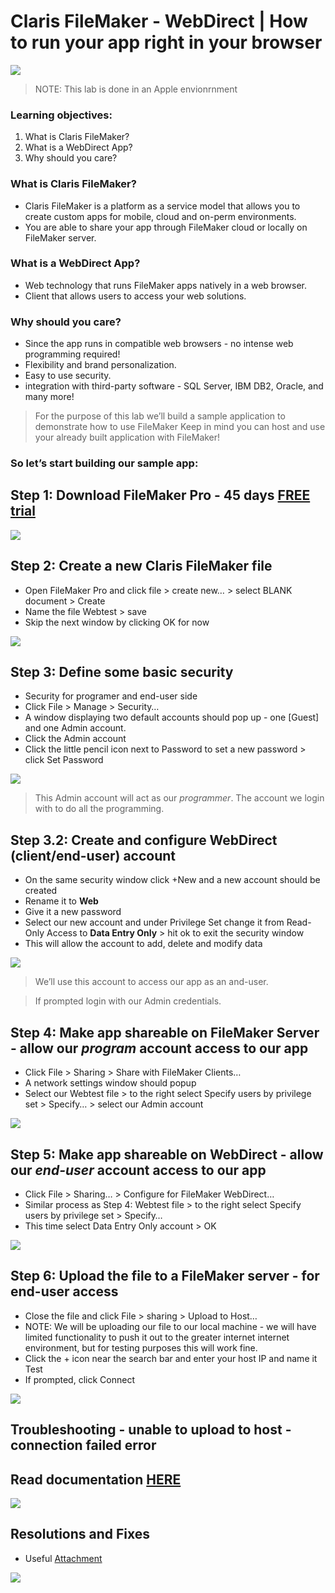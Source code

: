 # Claris FileMaker - WebDirect | How to run your app right in your browser
![](images3/logo.png)
> NOTE: This lab is done in an Apple envionrnment


### Learning objectives:
1. What is Claris FileMaker?
2. What is a WebDirect App?
3. Why should you care?

### What is Claris FileMaker?
- Claris FileMaker is a platform as a service model that allows you to create custom apps for mobile, cloud and on-perm environments. 
- You are able to share your app through FileMaker cloud or locally on FileMaker server.

### What is a WebDirect App?
- Web technology that runs FileMaker apps natively in a web browser.
- Client that allows users to access your web solutions. 

### Why should you care?
- Since the app runs in compatible web browsers - no intense web programming required!
- Flexibility and brand personalization.
- Easy to use security.
- integration with third-party software - SQL Server, IBM DB2, Oracle, and many more!

> For the purpose of this lab we’ll build a sample application to demonstrate how to use FileMaker
> Keep in mind you can host and use your already built application with FileMaker!

### So let’s start building our sample app:
## Step 1: Download FileMaker Pro - 45 days [FREE trial](https://www.claris.com/trial/)

![](images3/S1.png)

## Step 2: Create a new Claris FileMaker file
- Open FileMaker Pro and click file > create new… > select BLANK document > Create
- Name the file Webtest > save
- Skip the next window by clicking OK for now

![](images3/S2.png)

## Step 3: Define some basic security
- Security for programer and end-user side
- Click File > Manage > Security…
- A window displaying two default accounts should pop up - one [Guest] and one Admin account.
- Click the Admin account 
- Click the little pencil icon next to Password to set a new password > click Set Password 

![](images3/S3.png)
> This Admin account will act as our *programmer*. The account we login with to do all the programming.  

## Step 3.2:  Create and configure WebDirect (client/end-user) account 
- On the same security window click +New and a new account should be created 
- Rename it to **Web**
- Give it a new password
- Select our new account and under Privilege Set change it from Read-Only Access to **Data Entry Only** > hit ok to exit the security window
- This will allow the account to add, delete and modify data 

![](images3/S3.2.png)
> We’ll use this account to access our app as an and-user.

> If prompted login with our Admin credentials.
 
## Step 4: Make app shareable on FileMaker Server - allow our *program* account access to our app
- Click File > Sharing > Share with FileMaker Clients…
- A network settings window should popup
- Select our Webtest file > to the right select Specify users by privilege set > Specify… > select our Admin account

![](images3/S4.png)

## Step 5: Make app shareable on WebDirect - allow our *end-user* account access to our app
- Click File > Sharing… > Configure for FileMaker WebDirect…
- Similar process as Step 4: Webtest file > to the right select Specify users by privilege set > Specify… 
- This time select Data Entry Only account > OK 

![](images3/S5.png)

## Step 6: Upload the file to a FileMaker server - for end-user access
-  Close the file and click File > sharing > Upload to Host…
-  NOTE: We will be uploading our file to our local machine - we will have limited functionality to push it out to the greater internet internet  environment, but for testing purposes this will work fine.
- Click the + icon near the search bar and enter your host IP and name it Test
- If prompted, click Connect 

![](images3/S6.png)

## Troubleshooting - unable to upload to host - connection failed error

## Read documentation [HERE](https://support.claris.com/s/article/Q-A-Uploading-files-to-FileMaker-Server-fails-or-files-upload-slowly-after-upgrading-Apache-Server-to-version-2-4-51?language=en_US)

![](images3/shoot.png)

## Resolutions and Fixes
- Useful [Attachment](https://support.claris.com/servlet/fileField?entityId=ka13w000001YgRO&field=Public_File_1__Body__s)

![](images3/fix.png)
